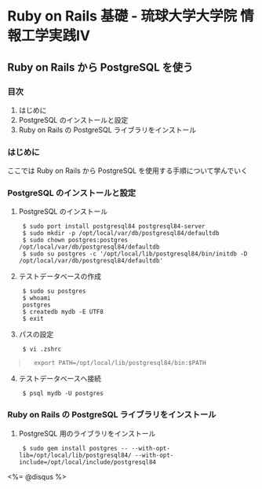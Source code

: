 Ruby on Rails 基礎 - 琉球大学大学院 情報工学実践IV
================================================================================

Ruby on Rails から PostgreSQL を使う
--------------------------------------------------------------------------------


### 目次

1. はじめに
2. PostgreSQL のインストールと設定
3. Ruby on Rails の PostgreSQL ライブラリをインストール


### はじめに

ここでは Ruby on Rails から PostgreSQL を使用する手順について学んでいく

### PostgreSQL のインストールと設定

1. PostgreSQL のインストール

        $ sudo port install postgresql84 postgresql84-server
        $ sudo mkdir -p /opt/local/var/db/postgresql84/defaultdb
        $ sudo chown postgres:postgres /opt/local/var/db/postgresql84/defaultdb
        $ sudo su postgres -c '/opt/local/lib/postgresql84/bin/initdb -D /opt/local/var/db/postgresql84/defaultdb'

2. テストデータベースの作成

        $ sudo su postgres
        $ whoami
        postgres
        $ createdb mydb -E UTF8
        $ exit

3. パスの設定

        $ vi .zshrc
>       export PATH=/opt/local/lib/postgresql84/bin:$PATH

4. テストデータベースへ接続

        $ psql mydb -U postgres


### Ruby on Rails の PostgreSQL ライブラリをインストール

1. PostgreSQL 用のライブラリをインストール

        $ sudo gem install postgres -- --with-opt-lib=/opt/local/lib/postgresql84/ --with-opt-include=/opt/local/include/postgresql84


<div><%= @disqus %></div>
